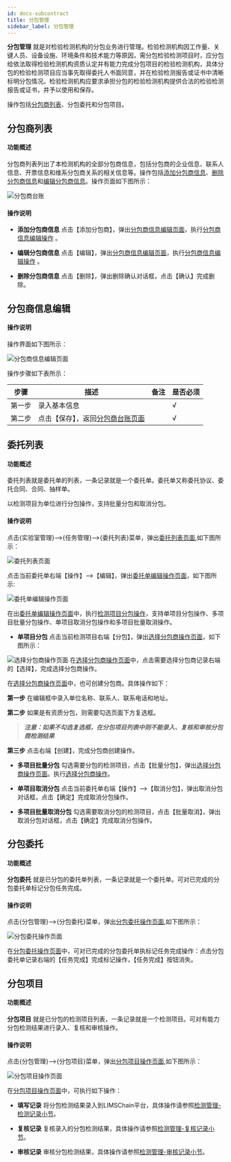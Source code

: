 ```yaml
---
id: docs-subcontract
title: 分包管理
sidebar_label: 分包管理
---
```



**分包管理** 就是对检验检测机构的分包业务进行管理。检验检测机构因工作量、关键人员、设备设施、环境条件和技术能力等原因，需分包检验检测项目时，应分包给依法取得检验检测机构资质认定并有能力完成分包项目的检验检测机构，具体分包的检验检测项目应当事先取得委托人书面同意，并在检验检测报告或证书中清晰标明分包情况。检验检测机构应要求承担分包的检验检测机构提供合法的检验检测报告或证书，并予以使用和保存。

操作包括[分包商列表](#分包商列表)、分包委托和分包项目。

 <html><span id='分包商台账'></span></html>

## 分包商列表

#### 功能概述
分包商列表列出了本检测机构的全部分包商信息，包括分包商的企业信息、联系人信息、开票信息和维系分包商关系的相关信息等。操作包括[添加分包商信息](#添加分包商信息)、[删除分包商信息](#删除分包商信息)和[编辑分包商信息](#编辑分包商信息)。操作页面如下图所示：

 <html><span id='分包商台账'></span></html>

![分包商台账](http://datmfiles.ebookchain.org/1KuP1LMjiGa%E5%88%86%E5%8C%85%E7%AE%A1%E7%90%86-%E5%88%86%E5%8C%85%E5%95%86%E5%88%97%E8%A1%A8.png "分包商台账")

#### 操作说明

 <html><span id='添加分包商信息'></span></html>

- **添加分包商信息** 点击【添加分包商】，弹出[分包商信息编辑页面](#分包商信息编辑页面)，执行[分包商信息编辑操作](#分包商信息编辑) 。

 <html><span id='编辑分包商信息'></span></html>

 - **编辑分包商信息** 点击【编辑】，弹出[分包商信息编辑页面](#分包商信息编辑页面)，执行[分包商信息编辑操作](#分包商信息编辑) 。

 <html><span id='删除分包商信息'></span></html>

- **删除分包商信息** 点击【删除】，弹出删除确认对话框，点击【确认】完成删除。

 <html><span id='分包商信息编辑'></span></html>

## 分包商信息编辑

#### 操作说明
操作界面如下图所示：
 <html><span id='分包商信息编辑页面'></span></html>

![分包商信息编辑页面](http://datmfiles.ebookchain.org/1KuPUQKoUqw%E5%88%86%E5%8C%85%E7%AE%A1%E7%90%86-%E5%88%86%E5%8C%85%E5%95%86%E4%BF%A1%E6%81%AF%E7%BC%96%E8%BE%91%E6%93%8D%E4%BD%9C%E9%A1%B5%E9%9D%A2.png "分包商信息编辑页面")

操作步骤如下表所示：

| 步骤 | 描述| 备注 |是否必须 | 
| ------ | --- | --- |--- |
| 第一步 | 录入基本信息    |     |  √ |  
| 第二步 | 点击【保存】，返回[分包商台账页面](#分包商台账)    |     |  √ |    


## 委托列表

#### 功能概述

委托列表就是委托单的列表，一条记录就是一个委托单。委托单又称委托协议、委托合同、合同、抽样单。

以检测项目为单位进行分包操作，支持批量分包和取消分包。

#### 操作说明
点击{实验室管理}-->{任务管理}-->{委托列表}菜单，弹出[委托列表页面](#委托列表页面),如下图所示：

<html><span id='委托列表页面'></span></html>

![委托列表页面](http://datmfiles.ebookchain.org/1JDjsjMfRLG%E5%A7%94%E6%89%98%E7%AE%A1%E7%90%86-%E5%A7%94%E6%89%98%E5%88%97%E8%A1%A8.png "委托列表页面")

 点击当前委托单右端【操作】-->【编辑】，弹出[委托单编辑操作页面](#委托单编辑操作页面)，如下图所示:
 
 <html><span id='委托单编辑操作页面'></span></html>

![委托单编辑操作页面](http://datmfiles.ebookchain.org/1LOfb7nyNY8LIMSChain-%E5%88%86%E5%8C%85%E7%AE%A1%E7%90%86-%E5%A7%94%E6%89%98%E5%8D%95%E7%BC%96%E8%BE%91%E6%93%8D%E4%BD%9C%E9%A1%B5%E9%9D%A2.png "委托单编辑操作页面")

 在出[委托单编辑操作页面](#委托单编辑操作页面)中，执行[检测项目分包操作](#检测项目分包操作)，支持单项目分包操作、多项目批量分包操作、单项目取消分包操作和多项目批量取消操作。

  - **单项目分包** 点击当前检测项目右端【分包】，弹出[选择分包商操作页面](#选择分包商操作页面)，如下图所示：

  <html><span id='选择分包商操作页面'></span></html>

![选择分包商操作页面](http://datmfiles.ebookchain.org/1LOke1obA9wLIMSChain-%E5%88%86%E5%8C%85%E7%AE%A1%E7%90%86-%E9%80%89%E6%8B%A9%E5%88%86%E5%8C%85%E5%95%86%E6%93%8D%E4%BD%9C%E9%A1%B5%E9%9D%A2.png "选择分包商操作页面")
在[选择分包商操作页面](#选择分包商操作页面)中，点击需要选择分包商记录右端的【选择】，完成选择分包商操作。

  <html><span id='选择分包商操作'></span></html>

在[选择分包商操作页面](#选择分包商操作页面)中，也可创建分包商。具体操作如下：

**第一步** 在编辑框中录入单位名称、联系人、联系电话和地址。

**第二步** 如果是有资质分包，则需要勾选页面下方复选框。

>***注意：如果不勾选复选框，在分包项目列表中则不能录入、复核和审核分包商检测结果***

**第三步** 点击右端【创建】，完成分包商创建操作。

  - **多项目批量分包** 勾选需要分包的检测项目，点击【批量分包】，弹出[选择分包商操作页面](#选择分包商操作页面)。执行[选择分包商操作](#选择分包商操作)。

  - **单项目取消分包** 点击当前委托单右端【操作】-->【取消分包】，弹出取消分包对话框，点击【确定】完成取消分包操作。
   
  - **多项目批量取消分包** 勾选需要取消分包的检测项目，点击【批量取消】，弹出取消分包对话框，点击【确定】完成取消分包操作。

<html><span id='分包委托'></span></html>

## 分包委托  

#### 功能概述

**分包委托** 就是已分包的委托单列表，一条记录就是一个委托单。可对已完成的分包委托单标记分包任务完成。

#### 操作说明


点击{分包管理}-->{分包委托}菜单，弹出[分包委托操作页面](#分包委托操作页面),如下图所示：

<html><span id='分包委托操作页面'></span></html>

![分包委托操作页面](http://datmfiles.ebookchain.org/1LN4egDxcNNLIMSChain-%E5%88%86%E5%8C%85%E7%AE%A1%E7%90%86-%E5%88%86%E5%8C%85%E5%A7%94%E6%89%98%E6%93%8D%E4%BD%9C%E9%A1%B5%E9%9D%A2.png "分包委托操作页面")

在[分包委托操作页面](#分包委托操作页面)中，可对已完成的分包委托单执标记任务完成操作：点击分包委托单记录右端的【任务完成】完成标记操作，【任务完成】按钮消失。



<html><span id='分包项目'></span></html>

## 分包项目  

#### 功能概述

**分包项目** 就是已分包的检测项目列表，一条记录就是一个检测项目。可对有能力分包检测结果进行录入、复核和审核操作。

#### 操作说明


点击{分包管理}-->{分包项目}菜单，弹出[分包项目操作页面](#分包项目操作页面),如下图所示：

<html><span id='分包项目操作页面'></span></html>

![分包项目操作页面](http://datmfiles.ebookchain.org/1LO0E6Zl9I7LIMSChain-%E5%88%86%E5%8C%85%E7%AE%A1%E7%90%86-%E5%88%86%E5%8C%85%E9%A1%B9%E7%9B%AE%E6%93%8D%E4%BD%9C%E9%A1%B5%E9%9D%A2.png "分包项目操作页面")

在[分包项目操作页面](#分包项目操作页面)中，可执行如下操作：

- **填写记录**  将分包检测结果录入到LIMSChain平台，具体操作请参照[检测管理-检测记录小节](http://help.limschain.com/docs/docs-missions#%E6%A3%80%E6%B5%8B%E8%AE%B0%E5%BD%95)。

- **复核记录**  复核录入的分包检测结果，具体操作请参照[检测管理-复核记录小节](http://help.limschain.com/docs/docs-missions#%E6%A3%80%E6%B5%8B%E5%A4%8D%E6%A0%B8)。

- **审核记录**  审核分包检测结果，具体操作请参照[检测管理-审核记录小节](http://help.limschain.com/docs/docs-missions#%E6%A3%80%E6%B5%8B%E5%AE%A1%E6%A0%B8)。
